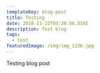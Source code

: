 ```yaml
---
templateKey: blog-post
title: Testing
date: 2018-11-22T03:28:56.519Z
description: Test blog
tags:
  - test
featuredImage: /img/img_1136.jpg
---
```

Testing blog post

